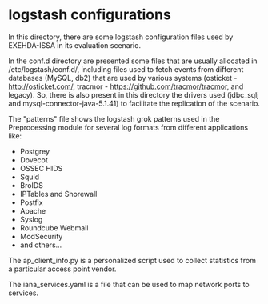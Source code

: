 # logstash configurations

In this directory, there are some logstash configuration files used by EXEHDA-ISSA in its evaluation scenario.

In the conf.d directory are presented some files that are usually allocated in /etc/logstash/conf.d/, including files used to fetch events from different databases (MySQL, db2) that are used by various systems (osticket - http://osticket.com/, tracmor - https://github.com/tracmor/tracmor, and legacy). So, there is also present in this directory the drivers used (jdbc_sqlj and mysql-connector-java-5.1.41) to facilitate the replication of the scenario.

The "patterns" file shows the logstash grok patterns used in the Preprocessing module for several log formats from different applications like:
- Postgrey
- Dovecot
- OSSEC HIDS
- Squid
- BroIDS
- IPTables and Shorewall
- Postfix
- Apache
- Syslog
- Roundcube Webmail
- ModSecurity
- and others...

The ap_client_info.py is a personalized script used to collect statistics from a particular access point vendor.

The iana_services.yaml is a file that can be used to map network ports to services.
